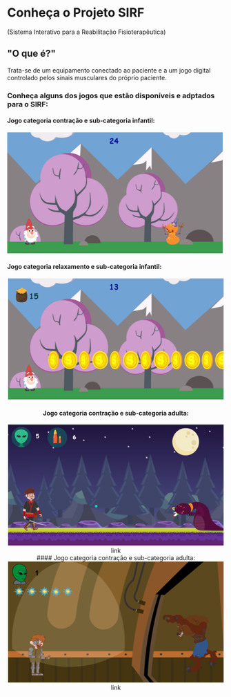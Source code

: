# Conheça o Projeto SIRF
(Sistema Interativo para a Reabilitação Fisioterapêutica)

## "O que é?"
Trata-se de um equipamento conectado ao paciente e a um jogo digital controlado pelos sinais musculares do próprio paciente.

### Conheça alguns dos jogos que estão disponíveis e adptados para o SIRF:

#### Jogo categoria contração e sub-categoria infantil:
<img src="icon1.png" width="500" height="280"> 
 
#### Jogo categoria relaxamento e sub-categoria infantil:
<center>
<img src="icon2.png" width="500" height="280"> 
<br>

#### Jogo categoria contração e sub-categoria adulta:
<center>
<img src="icon3.png" width="500" height="280"> 
link

<br>
#### Jogo categoria contração e sub-categoria adulta:
<center>
<img src="icon4.png" width="500" height="280"> 
link
